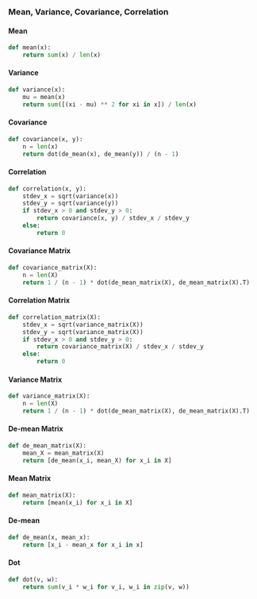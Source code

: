 ### Mean, Variance, Covariance, Correlation
#### Mean
```python
def mean(x):
    return sum(x) / len(x)
```
#### Variance
```python
def variance(x):
    mu = mean(x)
    return sum([(xi - mu) ** 2 for xi in x]) / len(x)
```
#### Covariance
```python
def covariance(x, y):
    n = len(x)
    return dot(de_mean(x), de_mean(y)) / (n - 1)
```
#### Correlation
```python
def correlation(x, y):
    stdev_x = sqrt(variance(x))
    stdev_y = sqrt(variance(y))
    if stdev_x > 0 and stdev_y > 0:
        return covariance(x, y) / stdev_x / stdev_y
    else:
        return 0
```
#### Covariance Matrix
```python
def covariance_matrix(X):
    n = len(X)
    return 1 / (n - 1) * dot(de_mean_matrix(X), de_mean_matrix(X).T)
```
#### Correlation Matrix
```python
def correlation_matrix(X):
    stdev_x = sqrt(variance_matrix(X))
    stdev_y = sqrt(variance_matrix(X))
    if stdev_x > 0 and stdev_y > 0:
        return covariance_matrix(X) / stdev_x / stdev_y
    else:
        return 0
```
#### Variance Matrix
```python
def variance_matrix(X):
    n = len(X)
    return 1 / (n - 1) * dot(de_mean_matrix(X), de_mean_matrix(X).T)
```
#### De-mean Matrix
```python
def de_mean_matrix(X):
    mean_X = mean_matrix(X)
    return [de_mean(x_i, mean_X) for x_i in X]
```
#### Mean Matrix
```python
def mean_matrix(X):
    return [mean(x_i) for x_i in X]
```
#### De-mean
```python
def de_mean(x, mean_x):
    return [x_i - mean_x for x_i in x]
```
#### Dot
```python
def dot(v, w):
    return sum(v_i * w_i for v_i, w_i in zip(v, w))
```